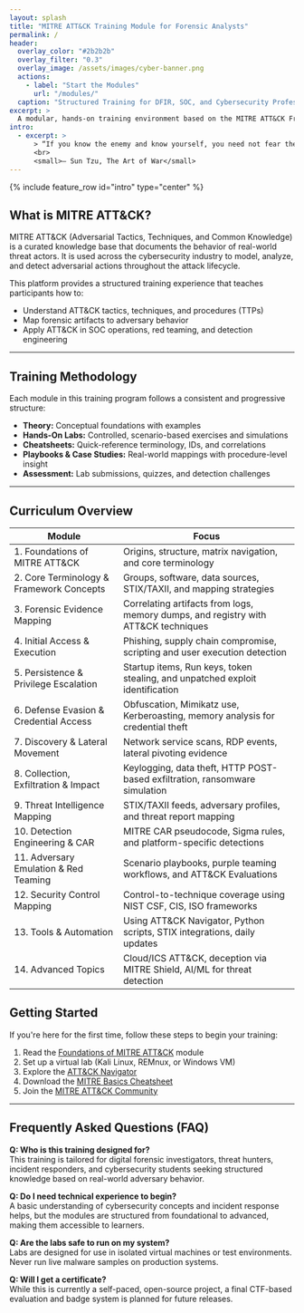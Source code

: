 ```yaml
---
layout: splash
title: "MITRE ATT&CK Training Module for Forensic Analysts"
permalink: /
header:
  overlay_color: "#2b2b2b"
  overlay_filter: "0.3"
  overlay_image: /assets/images/cyber-banner.png
  actions:
    - label: "Start the Modules"
      url: "/modules/"
  caption: "Structured Training for DFIR, SOC, and Cybersecurity Professionals"
excerpt: >
  A modular, hands-on training environment based on the MITRE ATT&CK Framework — developed to enhance adversary detection, forensic investigation, and security control mapping.
intro:
  - excerpt: >
      > “If you know the enemy and know yourself, you need not fear the result of a hundred battles.”
      <br>
      <small>— Sun Tzu, The Art of War</small>
---
```


{% include feature_row id="intro" type="center" %}

## What is MITRE ATT&CK?

MITRE ATT&CK (Adversarial Tactics, Techniques, and Common Knowledge) is a curated knowledge base that documents the behavior of real-world threat actors. It is used across the cybersecurity industry to model, analyze, and detect adversarial actions throughout the attack lifecycle.

This platform provides a structured training experience that teaches participants how to:
- Understand ATT&CK tactics, techniques, and procedures (TTPs)
- Map forensic artifacts to adversary behavior
- Apply ATT&CK in SOC operations, red teaming, and detection engineering

---

## Training Methodology

Each module in this training program follows a consistent and progressive structure:

- **Theory:** Conceptual foundations with examples
- **Hands-On Labs:** Controlled, scenario-based exercises and simulations
- **Cheatsheets:** Quick-reference terminology, IDs, and correlations
- **Playbooks & Case Studies:** Real-world mappings with procedure-level insight
- **Assessment:** Lab submissions, quizzes, and detection challenges

---

## Curriculum Overview

<section class="curriculum-section section">
  <div class="responsive-table-wrapper">
    <table class="curriculum-table">
      <thead>
        <tr>
          <th>Module</th>
          <th>Focus</th>
        </tr>
      </thead>
      <tbody>
        <tr><td>1. Foundations of MITRE ATT&CK</td><td>Origins, structure, matrix navigation, and core terminology</td></tr>
        <tr><td>2. Core Terminology & Framework Concepts</td><td>Groups, software, data sources, STIX/TAXII, and mapping strategies</td></tr>
        <tr><td>3. Forensic Evidence Mapping</td><td>Correlating artifacts from logs, memory dumps, and registry with ATT&CK techniques</td></tr>
        <tr><td>4. Initial Access & Execution</td><td>Phishing, supply chain compromise, scripting and user execution detection</td></tr>
        <tr><td>5. Persistence & Privilege Escalation</td><td>Startup items, Run keys, token stealing, and unpatched exploit identification</td></tr>
        <tr><td>6. Defense Evasion & Credential Access</td><td>Obfuscation, Mimikatz use, Kerberoasting, memory analysis for credential theft</td></tr>
        <tr><td>7. Discovery & Lateral Movement</td><td>Network service scans, RDP events, lateral pivoting evidence</td></tr>
        <tr><td>8. Collection, Exfiltration & Impact</td><td>Keylogging, data theft, HTTP POST-based exfiltration, ransomware simulation</td></tr>
        <tr><td>9. Threat Intelligence Mapping</td><td>STIX/TAXII feeds, adversary profiles, and threat report mapping</td></tr>
        <tr><td>10. Detection Engineering & CAR</td><td>MITRE CAR pseudocode, Sigma rules, and platform-specific detections</td></tr>
        <tr><td>11. Adversary Emulation & Red Teaming</td><td>Scenario playbooks, purple teaming workflows, and ATT&CK Evaluations</td></tr>
        <tr><td>12. Security Control Mapping</td><td>Control-to-technique coverage using NIST CSF, CIS, ISO frameworks</td></tr>
        <tr><td>13. Tools & Automation</td><td>Using ATT&CK Navigator, Python scripts, STIX integrations, daily updates</td></tr>
        <tr><td>14. Advanced Topics</td><td>Cloud/ICS ATT&CK, deception via MITRE Shield, AI/ML for threat detection</td></tr>
      </tbody>
    </table>
  </div>
</section>


## Getting Started

If you're here for the first time, follow these steps to begin your training:

1. Read the [Foundations of MITRE ATT&CK](/modules/foundations-of-mitre-attack/) module
2. Set up a virtual lab (Kali Linux, REMnux, or Windows VM)
3. Explore the [ATT&CK Navigator](https://mitre-attack.github.io/attack-navigator/)
4. Download the [MITRE Basics Cheatsheet](/catoverflow.com)
5. Join the [MITRE ATT&CK Community](https://attack.mitre.org/resources/#slack)

---

## Frequently Asked Questions (FAQ)

**Q: Who is this training designed for?**  
This training is tailored for digital forensic investigators, threat hunters, incident responders, and cybersecurity students seeking structured knowledge based on real-world adversary behavior.

**Q: Do I need technical experience to begin?**  
A basic understanding of cybersecurity concepts and incident response helps, but the modules are structured from foundational to advanced, making them accessible to learners.

**Q: Are the labs safe to run on my system?**  
Labs are designed for use in isolated virtual machines or test environments. Never run live malware samples on production systems.

**Q: Will I get a certificate?**  
While this is currently a self-paced, open-source project, a final CTF-based evaluation and badge system is planned for future releases.
